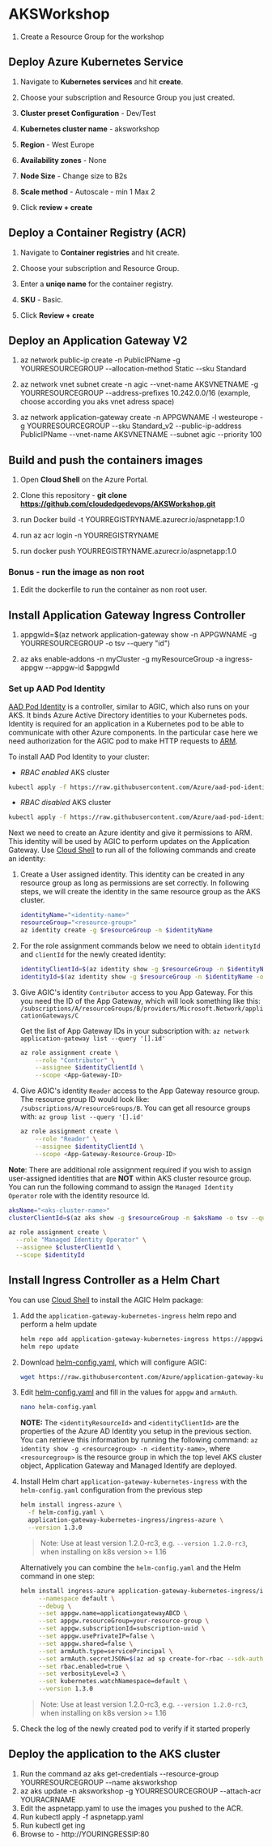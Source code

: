 # AKSWorkshop

  1. Create a Resource Group for the workshop

## Deploy Azure Kubernetes Service

   1. Navigate to **Kubernetes services** and hit **create**.

   2. Choose your subscription and Resource Group you just created.

   3. **Cluster preset Configuration** - Dev/Test
    
   4. **Kubernetes cluster name** - aksworkshop

   5. **Region** - West Europe

   6. **Availability zones** - None

   7. **Node Size** - Change size to B2s

   8. **Scale method** - Autoscale - min 1 Max 2
    
   9. Click **review + create** 
    
    
## Deploy a Container Registry (ACR)

   1. Navigate to **Container registries** and hit create.

   2. Choose your subscription and Resource Group.

   3. Enter a **uniqe name** for the container registry.

   4. **SKU** - Basic.

   5. Click **Review + create**
 
 
## Deploy an Application Gateway V2

  1. az network public-ip create -n PublicIPName -g YOURRESOURCEGROUP --allocation-method Static --sku Standard

  2. az network vnet subnet create -n agic --vnet-name AKSVNETNAME -g YOURRESOURCEGROUP --address-prefixes 10.242.0.0/16 (example, choose according you aks vnet adress space)

  3. az network application-gateway create -n APPGWNAME -l westeurope -g YOURRESOURCEGROUP --sku Standard_v2 --public-ip-address PublicIPName --vnet-name AKSVNETNAME --subnet agic --priority 100


## Build and push the containers images

  1. Open **Cloud Shell** on the Azure Portal.

  2. Clone this repository - **git clone https://github.com/cloudedgedevops/AKSWorkshop.git**
  
  3. run Docker build -t YOURREGISTRYNAME.azurecr.io/aspnetapp:1.0
  
  4. run az acr login -n YOURREGISTRYNAME
  
  4. run docker push YOURREGISTRYNAME.azurecr.io/aspnetapp:1.0
  
 
  ### Bonus - run the image as non root
  
  1. Edit the dockerfile to run the container as non root user.


## Install Application Gateway Ingress Controller

  1. appgwId=$(az network application-gateway show -n APPGWNAME -g YOURRESOURCEGROUP -o tsv --query "id") 

  2. az aks enable-addons -n myCluster -g myResourceGroup -a ingress-appgw --appgw-id $appgwId


### Set up AAD Pod Identity

[AAD Pod Identity](https://github.com/Azure/aad-pod-identity) is a controller, similar to AGIC, which also runs on your
AKS. It binds Azure Active Directory identities to your Kubernetes pods. Identity is required for an application in a
Kubernetes pod to be able to communicate with other Azure components. In the particular case here we need authorization
for the AGIC pod to make HTTP requests to [ARM](https://docs.microsoft.com/en-us/azure/azure-resource-manager/resource-group-overview).

To install AAD Pod Identity to your cluster:

   - *RBAC enabled* AKS cluster

  ```bash
  kubectl apply -f https://raw.githubusercontent.com/Azure/aad-pod-identity/v1.6.0/deploy/infra/deployment-rbac.yaml
  ```

   - *RBAC disabled* AKS cluster

  ```bash
  kubectl apply -f https://raw.githubusercontent.com/Azure/aad-pod-identity/v1.6.0/deploy/infra/deployment.yaml
  ```

Next we need to create an Azure identity and give it permissions to ARM. This identity will be used by AGIC to perform updates on the Application Gateway.
Use [Cloud Shell](https://shell.azure.com/) to run all of the following commands and create an identity:

1. Create a User assigned identity. This identity can be created in any resource group as long as permissions are set correctly. In following steps, we will create the identity in the same resource group as the AKS cluster.

    ```bash
    identityName="<identity-name>"
    resourceGroup="<resource-group>"
    az identity create -g $resourceGroup -n $identityName
    ```

1. For the role assignment commands below we need to obtain `identityId` and `clientId` for the newly created identity:

    ```bash
    identityClientId=$(az identity show -g $resourceGroup -n $identityName -o tsv --query "clientId")
    identityId=$(az identity show -g $resourceGroup -n $identityName -o tsv --query "id")
    ```

1. Give AGIC's identity `Contributor` access to you App Gateway. For this you need the ID of the App Gateway, which will
look something like this: `/subscriptions/A/resourceGroups/B/providers/Microsoft.Network/applicationGateways/C`

    Get the list of App Gateway IDs in your subscription with: `az network application-gateway list --query '[].id'`

    ```bash
    az role assignment create \
        --role "Contributor" \
        --assignee $identityClientId \
        --scope <App-Gateway-ID>
    ```

1. Give AGIC's identity `Reader` access to the App Gateway resource group. The resource group ID would look like:
`/subscriptions/A/resourceGroups/B`. You can get all resource groups with: `az group list --query '[].id'`

    ```bash
    az role assignment create \
        --role "Reader" \
        --assignee $identityClientId \
        --scope <App-Gateway-Resource-Group-ID>
    ```

**Note**: There are additional role assignment required if you wish to assign user-assigned identities that are **NOT** within AKS cluster resource group. You can run the following command to assign the `Managed Identity Operator` role with the identity resource Id.

  ```bash
  aksName="<aks-cluster-name>"
  clusterClientId=$(az aks show -g $resourceGroup -n $aksName -o tsv --query "servicePrincipalProfile.clientId")

  az role assignment create \
    --role "Managed Identity Operator" \
    --assignee $clusterClientId \
    --scope $identityId
  ```

## Install Ingress Controller as a Helm Chart
You can use [Cloud Shell](https://shell.azure.com/) to install the AGIC Helm package:

1. Add the `application-gateway-kubernetes-ingress` helm repo and perform a helm update

    ```bash
    helm repo add application-gateway-kubernetes-ingress https://appgwingress.blob.core.windows.net/ingress-azure-helm-package/
    helm repo update
    ```

1. Download [helm-config.yaml](../examples/sample-helm-config.yaml), which will configure AGIC:
    ```bash
    wget https://raw.githubusercontent.com/Azure/application-gateway-kubernetes-ingress/master/docs/examples/sample-helm-config.yaml -O helm-config.yaml
    ```

1. Edit [helm-config.yaml](../examples/sample-helm-config.yaml) and fill in the values for `appgw` and `armAuth`.
    ```bash
    nano helm-config.yaml
    ```

    **NOTE:** The `<identityResourceId>` and `<identityClientId>` are the properties of the Azure AD Identity you setup in the previous section. You can retrieve this information by running the following command: `az identity show -g <resourcegroup> -n <identity-name>`, where `<resourcegroup>` is the resource group in which the top level AKS cluster object, Application Gateway and Managed Identify are deployed.

1. Install Helm chart `application-gateway-kubernetes-ingress` with the `helm-config.yaml` configuration from the previous step

    ```bash
    helm install ingress-azure \
      -f helm-config.yaml \
      application-gateway-kubernetes-ingress/ingress-azure \
      --version 1.3.0
    ```

    >Note: Use at least version 1.2.0-rc3, e.g. `--version 1.2.0-rc3`, when installing on k8s version >= 1.16

    Alternatively you can combine the `helm-config.yaml` and the Helm command in one step:
    ```bash
    helm install ingress-azure application-gateway-kubernetes-ingress/ingress-azure \
         --namespace default \
         --debug \
         --set appgw.name=applicationgatewayABCD \
         --set appgw.resourceGroup=your-resource-group \
         --set appgw.subscriptionId=subscription-uuid \
         --set appgw.usePrivateIP=false \
         --set appgw.shared=false \
         --set armAuth.type=servicePrincipal \
         --set armAuth.secretJSON=$(az ad sp create-for-rbac --sdk-auth | base64 -w0) \
         --set rbac.enabled=true \
         --set verbosityLevel=3 \
         --set kubernetes.watchNamespace=default \
         --version 1.3.0
    ```

    >Note: Use at least version 1.2.0-rc3, e.g. `--version 1.2.0-rc3`, when installing on k8s version >= 1.16

1. Check the log of the newly created pod to verify if it started properly
 
 
## Deploy the application to the AKS cluster

1. Run the command az aks get-credentials --resource-group YOURRESOURCEGROUP --name aksworkshop
2. az aks update -n aksworkshop -g YOURRESOURCEGROUP --attach-acr YOURACRNAME
3. Edit the aspnetapp.yaml to use the images you pushed to the ACR.
3. Run kubectl apply -f aspnetapp.yaml
4. Run kubectl get ing
5. Browse to - http://YOURINGRESSIP:80
